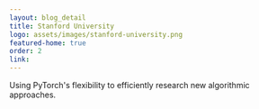 ```yaml
---
layout: blog_detail
title: Stanford University
logo: assets/images/stanford-university.png
featured-home: true
order: 2
link:
---
```


Using PyTorch's flexibility to efficiently research new algorithmic approaches.
